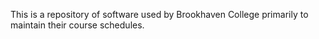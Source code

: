 This is a repository of software used by Brookhaven College primarily to maintain their course schedules.